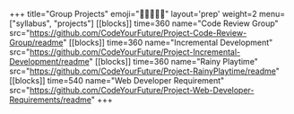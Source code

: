 +++
title="Group Projects"
emoji="🧑🏽‍🤝‍🧑🏽"
layout='prep'
weight=2
menu=["syllabus", "projects"]
[[blocks]]
time=360
name="Code Review Group"
src="https://github.com/CodeYourFuture/Project-Code-Review-Group/readme"
[[blocks]]
time=360
name="Incremental Development"
src="https://github.com/CodeYourFuture/Project-Incremental-Development/readme"
[[blocks]]
time=360
name="Rainy Playtime"
src="https://github.com/CodeYourFuture/Project-RainyPlaytime/readme"
[[blocks]]
time=540
name="Web Developer Requirement"
src="https://github.com/CodeYourFuture/Project-Web-Developer-Requirements/readme"
+++
